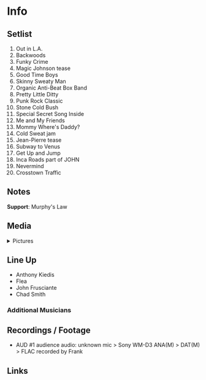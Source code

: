 # Info

## Setlist

1. Out in L.A.
2. Backwoods
3. Funky Crime
4. Magic Johnson tease
5. Good Time Boys
6. Skinny Sweaty Man
7. Organic Anti-Beat Box Band
8. Pretty Little Ditty
9. Punk Rock Classic
10. Stone Cold Bush
11. Special Secret Song Inside
12. Me and My Friends
13. Mommy Where's Daddy?
14. Cold Sweat jam
15. Jean-Pierre tease
16. Subway to Venus
17. Get Up and Jump
18. Inca Roads part of JOHN
19. Nevermind
20. Crosstown Traffic

## Notes

**Support**: Murphy's Law

## Media 

<details>
  <summary>Pictures</summary>
  <!--<img alt="Setlist" title="Setlist" src="_.jpg" height="200" />
  <img alt="Flyer" title="Flyer" src="_.jpg" height="200" />
  <img alt="Clipper" title="Clipper" src="_.jpg" height="200" />
  <img alt="Ticket" title="Ticket" src="_.jpg" height="200" />
  -->
</details>

## Line Up

* Anthony Kiedis
* Flea
* John Frusciante
* Chad Smith

### Additional Musicians

## Recordings / Footage

* AUD #1 audience audio: unknown mic > Sony WM-D3 ANA(M) > DAT(M) > FLAC recorded by Frank

## Links